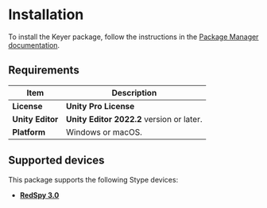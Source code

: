 # Installation

To install the Keyer package, follow the instructions in the [Package Manager documentation](https://docs.unity3d.com/Manual/upm-ui-install.html).

## Requirements

|Item |Description |
|---|---|
| **License**   | **Unity Pro License** |
| **Unity Editor**   | **Unity Editor 2022.2** version or later. |
| **Platform**       | Windows or macOS. |

## Supported devices

This package supports the following Stype devices:

- [**RedSpy 3.0**](https://www.stype.tv/redspy)
